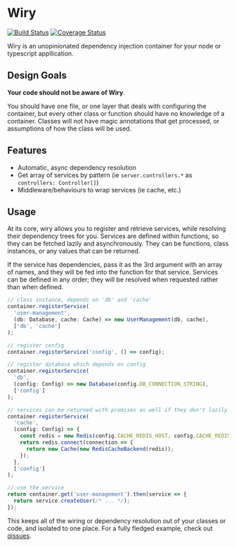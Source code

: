 # Wiry

[![Build Status](https://travis-ci.org/AdrianSchneider/wiry.svg?branch=master)](https://travis-ci.org/AdrianSchneider/wiry)
[![Coverage Status](https://coveralls.io/repos/github/AdrianSchneider/wiry/badge.svg)](https://coveralls.io/github/AdrianSchneider/wiry)

Wiry is an unopinionated dependency injection container for your node or typescript appllication.

## Design Goals

**Your code should not be aware of Wiry**.

You should have one file, or one layer that deals with configuring the container, but every other class or function should have no knowledge of a container. Classes will not have magic annotations that get processed, or assumptions of how the class will be used.

## Features

- Automatic, async dependency resolution
- Get array of services by pattern (ie `server.controllers.*` as `controllers: Controller[]`)
- Middleware/behaviours to wrap services (ie cache, etc.)

## Usage

At its core, wiry allows you to register and retrieve services, while resolving their dependency trees for you. Services are defined within functions, so they can be fetched lazily and asynchronously. They can be functions, class instances, or any values that can be returned.

If the service has dependencies, pass it as the 3rd argument with an array of names, and they will be fed into the function for that service. Services can be defined in any order; they will be resolved when requested rather than when defined.

```typescript
// class instance, depends on 'db' and 'cache'
container.registerService(
  'user-management',
  (db: Database, cache: Cache) => new UserManagement(db, cache),
  ['db', 'cache']
);

// register config
container.registerService('config', () => config);

// register database which depends on config
container.registerService(
  'db',
  (config: Config) => new Database(config.DB_CONNECTION_STRING),
  ['config']
);

// services can be returned with promises as well if they don't lazily connect for you
container.registerService(
  'cache',
  (config: Config) => {
    const redis = new Redis(config.CACHE_REDIS_HOST, config.CACHE_REDIS_PORT);
    return redis.connect(connection => {
      return new Cache(new RedisCacheBackend(redis));
    });
  },
  ['config']
);

// use the service
return container.get('user-management').then(service => {
  return service.createUser(/* ... */);
});
```

This keeps all of the wiring or dependency resolution out of your classes or code, and isolated to one place. For a fully fledged example, check out [qissues](https://github.com/AdrianSchneider/qissues/tree/typescript/src/app/bootstrap).
